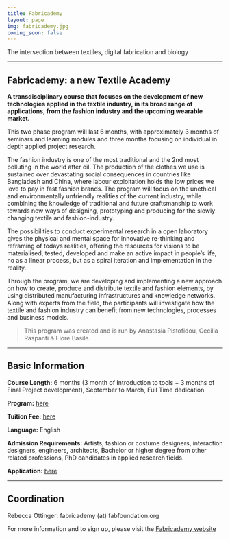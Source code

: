 ```yaml
---
title: Fabricademy
layout: page
img: fabricademy.jpg
coming_soon: false
---
```


The intersection between textiles, digital fabrication and biology

___

## Fabricademy: a new Textile Academy

**A transdisciplinary course that focuses on the development of new technologies applied in the textile industry, in its broad range of applications, from the fashion industry and the upcoming wearable market.**

This two phase program will last 6 months, with approximately 3 months of seminars and learning modules and three months focusing on individual in depth applied project research.

The fashion industry is one of the most traditional and the 2nd most polluting in the world after oil. The production of the clothes we use is sustained over devastating social consequences in countries like Bangladesh and China, where labour exploitation holds the low prices we love to pay in fast fashion brands. The program will focus on the unethical and environmentally unfriendly realities of the current industry, while combining the knowledge of traditional and future craftsmanship to work towards new ways of designing, prototyping and producing for the slowly changing textile and fashion-industry.

The possibilities to conduct experimental research in a open laboratory gives the physical and mental space for innovative re-thinking and reframing of todays realities, offering the resources for visions to be materialised, tested, developed and make an active impact in people’s life, no as a linear process, but as a spiral iteration and implementation in the reality.

Through the program, we are developing and implementing a new approach on how to create, produce and distribute textile and fashion elements, by using distributed manufacturing infrastructures and knowledge networks. Along with experts from the field, the participants will investigate how the textile and fashion industry can benefit from new technologies, processes and business models.

> This program was created and is run by Anastasia Pistofidou, Cecilia Raspanti & Fiore Basile.

___

## Basic Information

**Course Length:** 6 months (3 month of Introduction to tools + 3 months of Final Project development), September to March, Full Time dedication

**Program:** [here](https://textile-academy.org/program/)

**Tuition Fee:** [here](https://apply.textile-academy.org/)

**Language:** English

**Admission Requirements:** Artists, fashion or costume designers, interaction designers, engineers, architects, Bachelor or higher degree from other related professions, PhD candidates in applied research fields.

**Application:** [here](https://apply.textile-academy.org/)

___

## Coordination 

Rebecca Ottinger: fabricademy (at) fabfoundation.org

For more information and to sign up, please visit the [Fabricademy website](https://textile-academy.org/)
